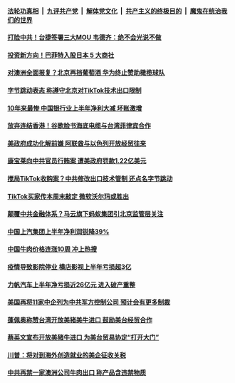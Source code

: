 

####  [法轮功真相](../../../../basic/blob/master/README.md?t=08312103) &nbsp;|&nbsp; [九评共产党](../../../../9ping.md/blob/master/README.md?t=08312103) &nbsp;|&nbsp; [解体党文化](../../../../jtdwh.md/blob/master/README.md?t=08312103)  &nbsp;|&nbsp; [共产主义的终极目的](../../../../gczydzjmd.md/blob/master/README.md?t=08312103) &nbsp;|&nbsp; [魔鬼在统治我们的世界](../../../../mgztzwmdsj.md/blob/master/README.md?t=08312103) 

#### [打脸中共！台捷签署三大MOU 韦德齐：绝不会光说不做 ](../pages/soh7/416851.md?t=08312103) 
#### [投资新方向！巴菲特入股日本 5 大商社](../pages/soh7/416833.md?t=08312103) 
#### [对澳洲全面报复？北京再挡葡萄酒 华为终止赞助橄榄球队](../pages/soh7/416800.md?t=08312103) 
#### [字节跳动表态 称遵守北京对TikTok技术出口限制](../pages/soh7/416788.md?t=08312103) 
#### [10年来最惨 中国银行业上半年净利大减 坏账激增](../pages/soh7/416761.md?t=08312103) 
#### [放弃连结香港！谷歌脸书海底电缆与台湾菲律宾合作](../pages/soh7/416683.md?t=08312103) 
#### [美政府成功化解前嫌 阿联酋与以色列开放经贸往来 ](../pages/soh7/416650.md?t=08312103) 
#### [康宝莱向中共官员行贿案 遭美政府罚款1.22亿美元](../pages/soh7/416533.md?t=08312103) 
#### [搅局TikTok收购案？中共修改出口技术管制 还点名字节跳动 ](../pages/soh7/416527.md?t=08312103) 
#### [TikTok买家传本周末敲定 微软沃尔玛或胜出](../pages/soh7/416401.md?t=08312103) 
#### [颠覆中共金融体系？马云旗下蚂蚁集团引北京监管层关注](../pages/soh7/416125.md?t=08312103) 
#### [中国上汽集团上半年净利润锐降39%](../pages/soh7/416134.md?t=08312103) 
#### [中国牛肉价格连涨10周 冲上热搜](../pages/soh7/416116.md?t=08312103) 
#### [疫情导致影院停业 横店影视上半年亏损超3亿](../pages/soh7/416131.md?t=08312103) 
#### [力帆汽车上半年净亏损近26亿元 进入破产重整](../pages/soh7/416137.md?t=08312103) 
#### [美国再将11家中企列为中共军方控制公司 预计会有更多制裁](../pages/soh7/416149.md?t=08312103) 
#### [蓬佩奥称赞台湾开放美猪美牛进口 鼓励美台经贸合作 ](../pages/soh7/416119.md?t=08312103) 
#### [蔡英文宣布开放美猪牛进口 为美台贸易协定“打开大门”](../pages/soh7/415939.md?t=08312103) 
#### [川普：将对到海外创造就业的美企征收关税](../pages/soh7/415951.md?t=08312103) 
#### [中共再禁一家澳洲公司牛肉出口 称产品含违禁物质](../pages/soh7/415936.md?t=08312103) 
